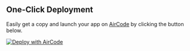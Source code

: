

## One-Click Deployment

Easily get a copy and launch your app on [AirCode](https://aircode.io/) by clicking the button below.

[![Deploy with AirCode](https://aircode.io/dashboard-public/shiki/aircode.svg)](https://aircode.io/dashboard?owner=niudai&repo=my-first-raber&branch=main&path=public&appname=ChatGPT%20Plugin%20Demo)